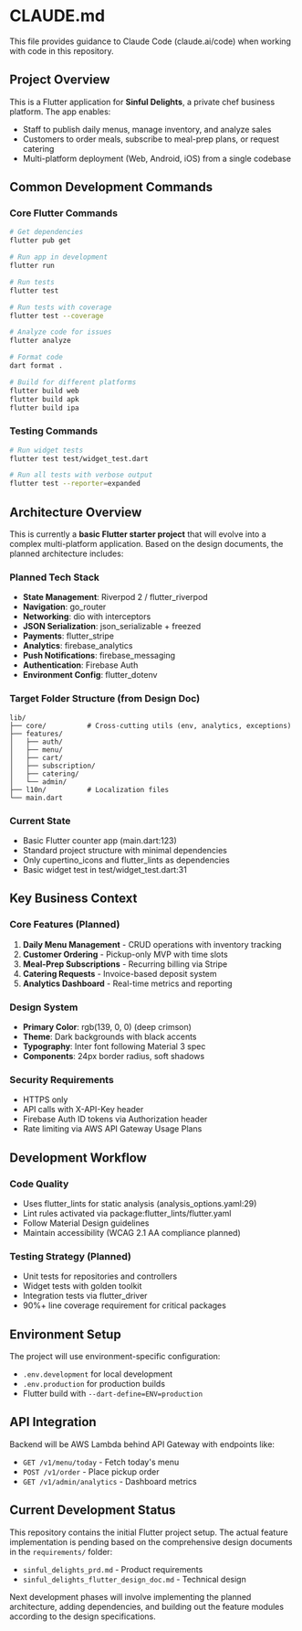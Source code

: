 # CLAUDE.md

This file provides guidance to Claude Code (claude.ai/code) when working with code in this repository.

## Project Overview

This is a Flutter application for **Sinful Delights**, a private chef business platform. The app enables:
- Staff to publish daily menus, manage inventory, and analyze sales
- Customers to order meals, subscribe to meal-prep plans, or request catering
- Multi-platform deployment (Web, Android, iOS) from a single codebase

## Common Development Commands

### Core Flutter Commands
```bash
# Get dependencies
flutter pub get

# Run app in development
flutter run

# Run tests
flutter test

# Run tests with coverage
flutter test --coverage

# Analyze code for issues
flutter analyze

# Format code
dart format .

# Build for different platforms
flutter build web
flutter build apk
flutter build ipa
```

### Testing Commands
```bash
# Run widget tests
flutter test test/widget_test.dart

# Run all tests with verbose output
flutter test --reporter=expanded
```

## Architecture Overview

This is currently a **basic Flutter starter project** that will evolve into a complex multi-platform application. Based on the design documents, the planned architecture includes:

### Planned Tech Stack
- **State Management**: Riverpod 2 / flutter_riverpod
- **Navigation**: go_router 
- **Networking**: dio with interceptors
- **JSON Serialization**: json_serializable + freezed
- **Payments**: flutter_stripe
- **Analytics**: firebase_analytics
- **Push Notifications**: firebase_messaging
- **Authentication**: Firebase Auth
- **Environment Config**: flutter_dotenv

### Target Folder Structure (from Design Doc)
```
lib/
├── core/          # Cross-cutting utils (env, analytics, exceptions)
├── features/
│   ├── auth/
│   ├── menu/
│   ├── cart/
│   ├── subscription/
│   ├── catering/
│   └── admin/
├── l10n/          # Localization files
└── main.dart
```

### Current State
- Basic Flutter counter app (main.dart:123)
- Standard project structure with minimal dependencies
- Only cupertino_icons and flutter_lints as dependencies
- Basic widget test in test/widget_test.dart:31

## Key Business Context

### Core Features (Planned)
1. **Daily Menu Management** - CRUD operations with inventory tracking
2. **Customer Ordering** - Pickup-only MVP with time slots
3. **Meal-Prep Subscriptions** - Recurring billing via Stripe
4. **Catering Requests** - Invoice-based deposit system
5. **Analytics Dashboard** - Real-time metrics and reporting

### Design System
- **Primary Color**: rgb(139, 0, 0) (deep crimson)
- **Theme**: Dark backgrounds with black accents
- **Typography**: Inter font following Material 3 spec
- **Components**: 24px border radius, soft shadows

### Security Requirements
- HTTPS only
- API calls with X-API-Key header
- Firebase Auth ID tokens via Authorization header
- Rate limiting via AWS API Gateway Usage Plans

## Development Workflow

### Code Quality
- Uses flutter_lints for static analysis (analysis_options.yaml:29)
- Lint rules activated via package:flutter_lints/flutter.yaml
- Follow Material Design guidelines
- Maintain accessibility (WCAG 2.1 AA compliance planned)

### Testing Strategy (Planned)
- Unit tests for repositories and controllers
- Widget tests with golden toolkit
- Integration tests via flutter_driver
- 90%+ line coverage requirement for critical packages

## Environment Setup

The project will use environment-specific configuration:
- `.env.development` for local development
- `.env.production` for production builds
- Flutter build with `--dart-define=ENV=production`

## API Integration

Backend will be AWS Lambda behind API Gateway with endpoints like:
- `GET /v1/menu/today` - Fetch today's menu
- `POST /v1/order` - Place pickup order  
- `GET /v1/admin/analytics` - Dashboard metrics

## Current Development Status

This repository contains the initial Flutter project setup. The actual feature implementation is pending based on the comprehensive design documents in the `requirements/` folder:
- `sinful_delights_prd.md` - Product requirements
- `sinful_delights_flutter_design_doc.md` - Technical design

Next development phases will involve implementing the planned architecture, adding dependencies, and building out the feature modules according to the design specifications.